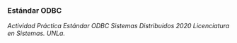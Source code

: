 ### Estándar ODBC

*Actividad Práctica Estándar ODBC Sistemas Distribuidos 2020 Licenciatura en Sistemas. UNLa.*



